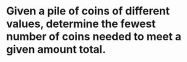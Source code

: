 # Given a pile of coins of different values, determine the fewest number of coins needed to meet a given amount total.